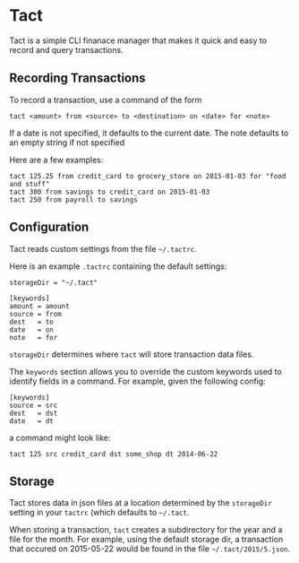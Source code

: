 Tact
=====

Tact is a simple CLI finanace manager that makes it quick and easy to record and
query transactions.

Recording Transactions
-----

To record a transaction, use a command of the form

```
tact <amount> from <source> to <destination> on <date> for <note>
```

If a date is not specified, it defaults to the current date.
The note defaults to an empty string if not specified

Here are a few examples:

```
tact 125.25 from credit_card to grocery_store on 2015-01-03 for "food and stuff" 
tact 300 from savings to credit_card on 2015-01-03
tact 250 from payroll to savings
```

Configuration
-----
Tact reads custom settings from the file `~/.tactrc`.

Here is an example `.tactrc` containing the default settings:

```
storageDir = "~/.tact"

[keywords]
amount = amount
source = from
dest   = to
date   = on
note   = for
```

`storageDir` determines where `tact` will store transaction data files.

The `keywords` section allows you to override the custom keywords used to
identify fields in a command. For example, given the following config:

```
[keywords]
source = src
dest   = dst
date   = dt
```

a command might look like:

```
tact 125 src credit_card dst some_shop dt 2014-06-22
```

Storage
-----
Tact stores data in json files at a location determined by the `storageDir`
setting in your `tactrc` (which defaults to `~/.tact`.

When storing a transaction, `tact` creates a subdirectory for the year and a
file for the month. For example, using the default storage dir, a transaction
that occured on 2015-05-22 would be found in the file `~/.tact/2015/5.json`. 
